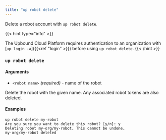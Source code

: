 ```yaml
---
title: "up robot delete"
---
```


Delete a robot account with `up robot delete`.

<!-- vale gitlab.SubstitutionWarning = NO-->
<!-- don't flag an error on shortcode information argument -->
{{< hint type="info" >}}
<!-- vale gitlab.SubstitutionWarning = YES-->
The Upbound Cloud Platform requires authentication to an organization with [`up login -a`]({{<ref "login" >}}) before using `up robot delete`.
{{< /hint >}}

### `up robot delete`

#### Arguments
* `<robot name>` _(required)_ - name of the robot
  
Delete the robot with the given name. Any associated robot tokens are also deleted. 

#### Examples
```shell
up robot delete my-robot
Are you sure you want to delete this robot? [y/n]: y
Deleting robot my-org/my-robot. This cannot be undone.
my-org/my-robot deleted
```